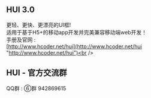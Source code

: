 ## HUI 3.0
更轻、更快、更漂亮的UI框!<br />
适用于基于H5+的移动app开发并完美兼容移动端web开发！ <br />
手册及官网 : <br />
[http://www.hcoder.net/hui](http://www.hcoder.net/hui "http://www.hcoder.net/hui")<br /><br />

## HUI - 官方交流群
QQ群 : ⑥群 942869615 
